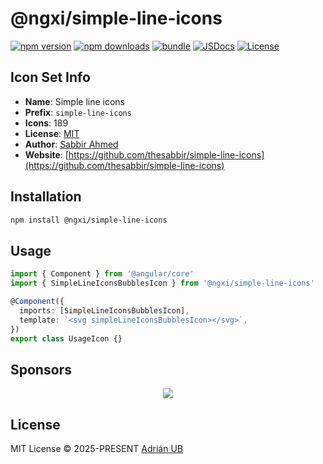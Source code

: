 # @ngxi/simple-line-icons

[![npm version][npm-version-src]][npm-version-href]
[![npm downloads][npm-downloads-src]][npm-downloads-href]
[![bundle][bundle-src]][bundle-href]
[![JSDocs][jsdocs-src]][jsdocs-href]
[![License][license-src]][license-href]

## Icon Set Info

- **Name**: Simple line icons
- **Prefix**: `simple-line-icons`
- **Icons**: 189
- **License**: [MIT](https://github.com/thesabbir/simple-line-icons/blob/master/LICENSE.md)
- **Author**: [Sabbir Ahmed](https://github.com/thesabbir/simple-line-icons)
- **Website**: [https://github.com/thesabbir/simple-line-icons](https://github.com/thesabbir/simple-line-icons)

## Installation

```sh
npm install @ngxi/simple-line-icons
```

## Usage

```ts
import { Component } from '@angular/core'
import { SimpleLineIconsBubblesIcon } from '@ngxi/simple-line-icons'

@Component({
  imports: [SimpleLineIconsBubblesIcon],
  template: `<svg simpleLineIconsBubblesIcon></svg>`,
})
export class UsageIcon {}
```

## Sponsors

<p align="center">
  <a href="https://cdn.jsdelivr.net/gh/adrian-ub/static/sponsors.svg">
    <img src='https://cdn.jsdelivr.net/gh/adrian-ub/static/sponsors.svg'/>
  </a>
</p>

## License

MIT License © 2025-PRESENT [Adrián UB](https://github.com/adrian-ub)

<!-- Badges -->

[npm-version-src]: https://img.shields.io/npm/v/@ngxi/simple-line-icons?style=flat&colorA=080f12&colorB=1fa669
[npm-version-href]: https://npmjs.com/package/@ngxi/simple-line-icons
[npm-downloads-src]: https://img.shields.io/npm/dm/@ngxi/simple-line-icons?style=flat&colorA=080f12&colorB=1fa669
[npm-downloads-href]: https://npmjs.com/package/@ngxi/simple-line-icons
[bundle-src]: https://img.shields.io/bundlephobia/minzip/@ngxi/simple-line-icons?style=flat&colorA=080f12&colorB=1fa669&label=minzip
[bundle-href]: https://bundlephobia.com/result?p=@ngxi/simple-line-icons
[license-src]: https://img.shields.io/npm/l/@ngxi/simple-line-icons?style=flat&colorA=080f12&colorB=1fa669
[license-href]: https://github.com/adrian-ub/ngxi/blob/main/LICENSE
[jsdocs-src]: https://img.shields.io/badge/jsdocs-reference-080f12?style=flat&colorA=080f12&colorB=1fa669
[jsdocs-href]: https://www.jsdocs.io/package/@ngxi/simple-line-icons
